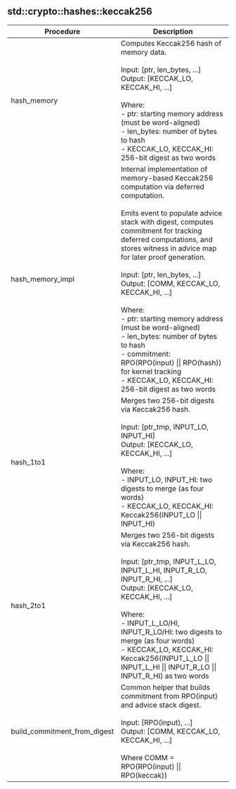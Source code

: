 
## std::crypto::hashes::keccak256
| Procedure | Description |
| ----------- | ------------- |
| hash_memory | Computes Keccak256 hash of memory data.<br /><br />Input: [ptr, len_bytes, ...]<br />Output: [KECCAK_LO, KECCAK_HI, ...]<br /><br />Where:<br />- ptr: starting memory address (must be word-aligned)<br />- len_bytes: number of bytes to hash<br />- KECCAK_LO, KECCAK_HI: 256-bit digest as two words<br /> |
| hash_memory_impl | Internal implementation of memory-based Keccak256 computation via deferred computation.<br /><br />Emits event to populate advice stack with digest, computes commitment for tracking<br />deferred computations, and stores witness in advice map for later proof generation.<br /><br />Input: [ptr, len_bytes, ...]<br />Output: [COMM, KECCAK_LO, KECCAK_HI, ...]<br /><br />Where:<br />- ptr: starting memory address (must be word-aligned)<br />- len_bytes: number of bytes to hash<br />- commitment: RPO(RPO(input) \|\| RPO(hash)) for kernel tracking<br />- KECCAK_LO, KECCAK_HI: 256-bit digest as two words<br /> |
| hash_1to1 | Merges two 256-bit digests via Keccak256 hash.<br /><br />Input: [ptr_tmp, INPUT_LO, INPUT_HI]<br />Output: [KECCAK_LO, KECCAK_HI, ...]<br /><br />Where:<br />- INPUT_LO, INPUT_HI: two digests to merge (as four words)<br />- KECCAK_LO, KECCAK_HI: Keccak256(INPUT_LO \|\| INPUT_HI)<br /> |
| hash_2to1 | Merges two 256-bit digests via Keccak256 hash.<br /><br />Input: [ptr_tmp, INPUT_L_LO, INPUT_L_HI, INPUT_R_LO, INPUT_R_HI, ...]<br />Output: [KECCAK_LO, KECCAK_HI, ...]<br /><br />Where:<br />- INPUT_L_LO/HI, INPUT_R_LO/HI: two digests to merge (as four words)<br />- KECCAK_LO, KECCAK_HI: Keccak256(INPUT_L_LO \|\| INPUT_L_HI \|\| INPUT_R_LO \|\| INPUT_R_HI) as two words<br /> |
| build_commitment_from_digest | Common helper that builds commitment from RPO(input) and advice stack digest.<br /><br />Input: [RPO(input), ...]<br />Output: [COMM, KECCAK_LO, KECCAK_HI, ...]<br /><br />Where COMM = RPO(RPO(input) \|\| RPO(keccak))<br /> |
